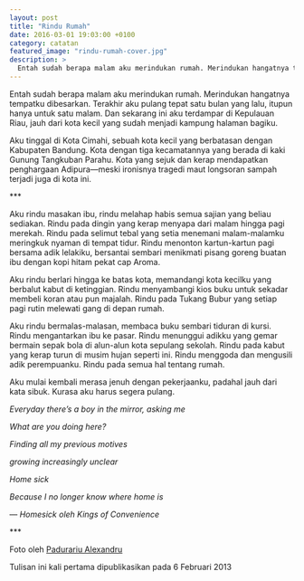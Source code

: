 ```yaml
---
layout: post
title: "Rindu Rumah"
date: 2016-03-01 19:03:00 +0100
category: catatan
featured_image: "rindu-rumah-cover.jpg"
description: >
  Entah sudah berapa malam aku merindukan rumah. Merindukan hangatnya tempatku dibesarkan. Terakhir aku pulang tepat satu bulan yang lalu, itupun hanya untuk satu malam.
---
```


Entah sudah berapa malam aku merindukan rumah. Merindukan hangatnya tempatku dibesarkan. Terakhir aku pulang tepat satu bulan yang lalu, itupun hanya untuk satu malam. Dan sekarang ini aku terdampar di Kepulauan Riau, jauh dari kota kecil yang sudah menjadi kampung halaman bagiku.

Aku tinggal di Kota Cimahi, sebuah kota kecil yang berbatasan dengan Kabupaten Bandung. Kota dengan tiga kecamatannya yang berada di kaki Gunung Tangkuban Parahu. Kota yang sejuk dan kerap mendapatkan penghargaan Adipura—meski ironisnya tragedi maut longsoran sampah terjadi juga di kota ini.

\*\*\*

Aku rindu masakan ibu, rindu melahap habis semua sajian yang beliau sediakan. Rindu pada dingin yang kerap menyapa dari malam hingga pagi merekah. Rindu pada selimut tebal yang setia menemani malam-malamku meringkuk nyaman di tempat tidur. Rindu menonton kartun-kartun pagi bersama adik lelakiku, bersantai sembari menikmati pisang goreng buatan ibu dengan kopi hitam pekat cap Aroma.

Aku rindu berlari hingga ke batas kota, memandangi kota kecilku yang berbalut kabut di ketinggian. Rindu menyambangi kios buku untuk sekadar membeli koran atau pun majalah. Rindu pada Tukang Bubur yang setiap pagi rutin melewati gang di depan rumah.

Aku rindu bermalas-malasan, membaca buku sembari tiduran di kursi. Rindu mengantarkan ibu ke pasar. Rindu menunggui adikku yang gemar bermain sepak bola di alun-alun kota sepulang sekolah. Rindu pada kabut yang kerap turun di musim hujan seperti ini. Rindu menggoda dan mengusili adik perempuanku. Rindu pada semua hal tentang rumah.

Aku mulai kembali merasa jenuh dengan pekerjaanku, padahal jauh dari kata sibuk. Kurasa aku harus segera pulang.

*Everyday there’s a boy in the mirror, asking me*

*What are you doing here?*

*Finding all my previous motives*

*growing increasingly unclear*

*Home sick*

*Because I no longer know where home is*

— *Homesick oleh Kings of Convenience*

\*\*\*

Foto oleh [Padurariu Alexandru](https://unsplash.com/photos/2UE1givDiPM)

Tulisan ini kali pertama dipublikasikan pada 6 Februari 2013
